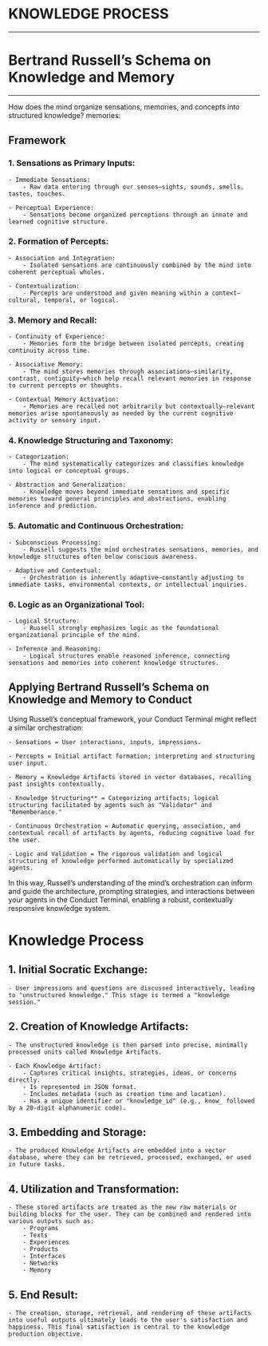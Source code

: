 # KNOWLEDGE PROCESS

---------------------------------------------------------
# Bertrand Russell’s Schema on Knowledge and Memory
---------------------------------------------------------

How does the mind organize sensations, memories, and concepts into structured knowledge? memories:

## Framework

### 1. Sensations as Primary Inputs:

    - Immediate Sensations:
        - Raw data entering through our senses—sights, sounds, smells, tastes, touches.

    - Perceptual Experience:
        - Sensations become organized perceptions through an innate and learned cognitive structure.

### 2. Formation of Percepts:

    - Association and Integration:
        - Isolated sensations are continuously combined by the mind into coherent perceptual wholes.

    - Contextualization:
        - Percepts are understood and given meaning within a context—cultural, temporal, or logical.

### 3. Memory and Recall:

    - Continuity of Experience:
        - Memories form the bridge between isolated percepts, creating continuity across time.

    - Associative Memory:
        - The mind stores memories through associations—similarity, contrast, contiguity—which help recall relevant memories in response to current percepts or thoughts.

    - Contextual Memory Activation:
        - Memories are recalled not arbitrarily but contextually—relevant memories arise spontaneously as needed by the current cognitive activity or sensory input.

### 4. Knowledge Structuring and Taxonomy:

    - Categorization:
        - The mind systematically categorizes and classifies knowledge into logical or conceptual groups.

    - Abstraction and Generalization:
        - Knowledge moves beyond immediate sensations and specific memories toward general principles and abstractions, enabling inference and prediction.

### 5. Automatic and Continuous Orchestration:

    - Subconscious Processing:
        - Russell suggests the mind orchestrates sensations, memories, and knowledge structures often below conscious awareness.

    - Adaptive and Contextual:
        - Orchestration is inherently adaptive—constantly adjusting to immediate tasks, environmental contexts, or intellectual inquiries.

### 6. Logic as an Organizational Tool:

    - Logical Structure:
        - Russell strongly emphasizes logic as the foundational organizational principle of the mind.

    - Inference and Reasoning:
        - Logical structures enable reasoned inference, connecting sensations and memories into coherent knowledge structures.


## Applying Bertrand Russell’s Schema on Knowledge and Memory to Conduct

Using Russell’s conceptual framework, your Conduct Terminal might reflect a similar orchestration:

    - Sensations = User interactions, inputs, impressions.

    - Percepts = Initial artifact formation; interpreting and structuring user input.

    - Memory = Knowledge Artifacts stored in vector databases, recalling past insights contextually.

    - Knowledge Structuring** = Categorizing artifacts; logical structuring facilitated by agents such as "Validator" and "Rememberance."

    - Continuous Orchestration = Automatic querying, association, and contextual recall of artifacts by agents, reducing cognitive load for the user.

    - Logic and Validation = The rigorous validation and logical structuring of knowledge performed automatically by specialized agents.

In this way, Russell’s understanding of the mind’s orchestration can inform and guide the architecture, prompting strategies, and interactions between your agents in the Conduct Terminal, enabling a robust, contextually responsive knowledge system.

# Knowledge Process

## 1. Initial Socratic Exchange:
    
    - User impressions and questions are discussed interactively, leading to "unstructured knowledge." This stage is termed a "knowledge session."​

## 2. Creation of Knowledge Artifacts:
    
    - The unstructured knowledge is then parsed into precise, minimally processed units called Knowledge Artifacts.
    
    - Each Knowledge Artifact:
        - Captures critical insights, strategies, ideas, or concerns directly.
        - Is represented in JSON format.
        - Includes metadata (such as creation time and location).
        - Has a unique identifier or "knowledge_id" (e.g., know_ followed by a 20-digit alphanumeric code).​

## 3. Embedding and Storage:
    
    - The produced Knowledge Artifacts are embedded into a vector database, where they can be retrieved, processed, exchanged, or used in future tasks.​

## 4. Utilization and Transformation:
    
    - These stored artifacts are treated as the new raw materials or building blocks for the user. They can be combined and rendered into various outputs such as:
        - Programs
        - Texts
        - Experiences
        - Products
        - Interfaces
        - Networks
        - Memory​

## 5. End Result:
    
    - The creation, storage, retrieval, and rendering of these artifacts into useful outputs ultimately leads to the user's satisfaction and happiness. This final satisfaction is central to the knowledge production objective.​
